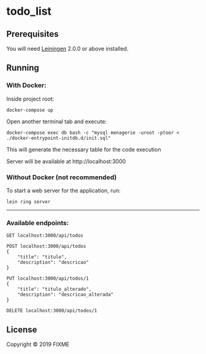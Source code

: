 # todo_list


## Prerequisites

You will need [Leiningen][] 2.0.0 or above installed.

[leiningen]: https://github.com/technomancy/leiningen

## Running

### With Docker:

Inside project root:

    docker-compose up

Open another terminal tab and execute:

    docker-compose exec db bash -c "mysql menagerie -uroot -ptoor < ./docker-entrypoint-initdb.d/init.sql"

This will generate the necessary table for the code execution

Server will be available at http://localhost:3000


### Without Docker (not recommended)

To start a web server for the application, run:

    lein ring server

---

### Available endpoints:

```
GET localhost:3000/api/todos
```

```
POST localhost:3000/api/todos
{
    "title": "titulo",
    "description": "descricao"
}
```

```
PUT localhost:3000/api/todos/1
{
    "title": "titulo_alterado",
    "description": "descricao_alterada"
}
```

```
DELETE localhost:3000/api/todos/1
```

## License

Copyright © 2019 FIXME
